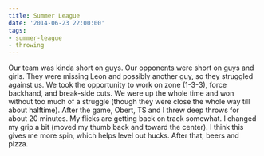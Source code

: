 ```yaml
---
title: Summer League
date: '2014-06-23 22:00:00'
tags:
- summer-league
- throwing
---
```


Our team was kinda short on guys. Our opponents were short on guys and girls. They were missing Leon and possibly another guy, so they struggled against us. We took the opportunity to work on zone (1-3-3), force backhand, and break-side cuts. We were up the whole time and won without too much of a struggle (though they were close the whole way till about halftime). After the game, Obert, TS and I threw deep throws for about 20 minutes. My flicks are getting back on track somewhat. I changed my grip a bit (moved my thumb back and toward the center). I think this gives me more spin, which helps level out hucks. After that, beers and pizza.
